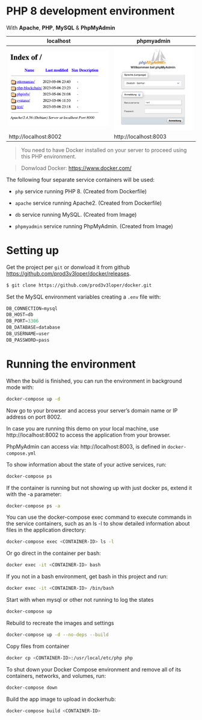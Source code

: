 # PHP 8 development environment 

With **Apache**, **PHP**, **MySQL** & **PhpMyAdmin**

| localhost | phpmyadmin |
| --- | --- |
| <img src="img/localhost.png" width="424"> | <img src="img/phpmyadmin.png" width="300"> |
| http://localhost:8002 | http://localhost:8003 |

> You need to have Docker installed on your server to proceed using this PHP environment.

> Donwload Docker: https://www.docker.com/

The following four separate service containers will be used:

- `php` service running PHP 8. (Created from Dockerfile)

- `apache` service running Apache2. (Created from Dockerfile)

- `db` service running MySQL. (Created from Image)

- `phpmyadmin` service running PhpMyAdmin. (Created from Image)

# Setting up

Get the project per `git` or donwload it from github https://github.com/prod3v3loper/docker/releases.

```bash
$ git clone https://github.com/prod3v3loper/docker.git
```

Set the MySQL environment variables creating a `.env` file with:

```js
DB_CONNECTION=mysql
DB_HOST=db
DB_PORT=3306
DB_DATABASE=database
DB_USERNAME=user
DB_PASSWORD=pass
```

# Running the environment

When the build is finished, you can run the environment in background mode with:
```bash
docker-compose up -d
```

Now go to your browser and access your server’s domain name or IP address on port 8002. 

In case you are running this demo on your local machine, use http://localhost:8002 to access the application from your browser. 

PhpMyAdmin can access via: http://localhost:8003, is defined in `docker-compose.yml`

To show information about the state of your active services, run:
```bash
docker-compose ps
```

If the container is running but not showing up with just docker ps, extend it with the -a parameter:
```bash
docker-compose ps -a
```

You can use the docker-compose exec command to execute commands in the service containers, such as an ls -l to show detailed information about files in the application directory:
```bash
docker-compose exec <CONTAINER-ID> ls -l
```

Or go direct in the container per bash:
```bash
docker exec -it <CONTAINER-ID> bash
```

If you not in a bash environment, get bash in this project and run:
```bash
docker exec -it <CONTAINER-ID> /bin/bash
```

Start with when mysql or other not running to log the states
```bash
docker-compose up
```

Rebuild to recreate the images and settings
```bash
docker-compose up -d --no-deps --build
```

Copy files from container
```bash
docker cp <CONTAINER-ID>:/usr/local/etc/php php
```

To shut down your Docker Compose environment and remove all of its containers, networks, and volumes, run:
```bash
docker-compose down
```

Build the app image to upload in dockerhub:
```bash
docker-compose build <CONTAINER-ID>
```